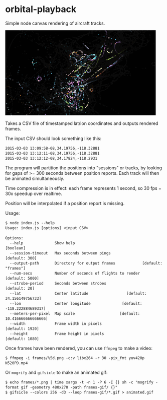 # orbital-playback

Simple node canvas rendering of aircraft tracks.

![Animated track of N520PD](images/N520PD.gif "N520PD")

Takes a CSV file of timestamped lat/lon coordinates and outputs rendered frames.

The input CSV should look something like this:

```
2015-03-03 13:09:58-08,34.19756,-118.32881
2015-03-03 13:12:11-08,34.19756,-118.32881
2015-03-03 13:12:12-08,34.17824,-118.2931
```

The program will partition the positions into "sessions" or tracks, by
looking for gaps of >= 300 seconds between position reports. Each
track will then be animated simultaneously.

Time compression is in effect: each frame represents 1 second, so 30
fps = 30x speedup over realtime.

Position will be interpolated if a position report is missing.


Usage:

```
$ node index.js --help
Usage: index.js [options] <input CSV>

Options:
  --help              Show help                                        [boolean]
  --session-timeout   Max seconds between pings                   [default: 300]
  --output-path       Directory for output frames            [default: "frames"]
  --num-secs          Number of seconds of flights to render     [default: 5000]
  --strobe-period     Seconds between strobes                      [default: 20]
  --lat               Center latitude                 [default: 34.156149756733]
  --lon               Center longitude              [default: -118.222884689317]
  --meters-per-pixel  Map scale                    [default: 10.416666666666666]
  --width             Frame width in pixels                      [default: 1920]
  --height            Frame height in pixels                     [default: 1080]
  ```

Once frames have been rendered, you can use `ffmpeg` to make a video:

```
$ ffmpeg -i frames/%5d.png -c:v libx264 -r 30 -pix_fmt yuv420p N520PD.mp4
```

Or `mogrify` and `gifsicle` to make an animated gif:

```
$ echo frames/*.png | time xargs -t -n 1 -P 6 -I {} sh -c "mogrify -format gif -geometry 480x270 -path frames-gif/ {}"
$ gifsicle --colors 256 -d3 --loop frames-gif/*.gif > animated.gif
```
